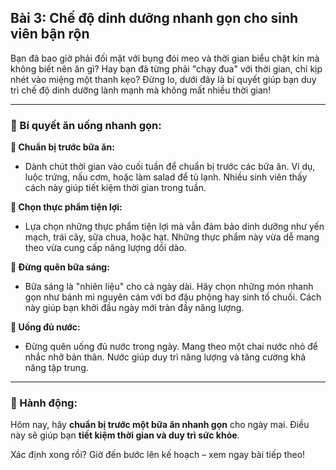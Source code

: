 ## Bài 3: Chế độ dinh dưỡng nhanh gọn cho sinh viên bận rộn

Bạn đã bao giờ phải đối mặt với bụng đói meo và thời gian biểu chật kín mà không biết nên ăn gì? Hay bạn đã từng phải "chạy đua" với thời gian, chỉ kịp nhét vào miệng một thanh kẹo? Đừng lo, dưới đây là bí quyết giúp bạn duy trì chế độ dinh dưỡng lành mạnh mà không mất nhiều thời gian!

---

### 📌 Bí quyết ăn uống nhanh gọn:

**🔹 Chuẩn bị trước bữa ăn:**
- Dành chút thời gian vào cuối tuần để chuẩn bị trước các bữa ăn. Ví dụ, luộc trứng, nấu cơm, hoặc làm salad để tủ lạnh. Nhiều sinh viên thấy cách này giúp tiết kiệm thời gian trong tuần.

**🔹 Chọn thực phẩm tiện lợi:**
- Lựa chọn những thực phẩm tiện lợi mà vẫn đảm bảo dinh dưỡng như yến mạch, trái cây, sữa chua, hoặc hạt. Những thực phẩm này vừa dễ mang theo vừa cung cấp năng lượng dồi dào.

**🔹 Đừng quên bữa sáng:**
- Bữa sáng là "nhiên liệu" cho cả ngày dài. Hãy chọn những món nhanh gọn như bánh mì nguyên cám với bơ đậu phộng hay sinh tố chuối. Cách này giúp bạn khởi đầu ngày mới tràn đầy năng lượng.

**🔹 Uống đủ nước:**
- Đừng quên uống đủ nước trong ngày. Mang theo một chai nước nhỏ để nhắc nhở bản thân. Nước giúp duy trì năng lượng và tăng cường khả năng tập trung.

---

### 🚀 Hành động:

Hôm nay, hãy **chuẩn bị trước một bữa ăn nhanh gọn** cho ngày mai. Điều này sẽ giúp bạn **tiết kiệm thời gian và duy trì sức khỏe**.

Xác định xong rồi? Giờ đến bước lên kế hoạch – xem ngay bài tiếp theo!